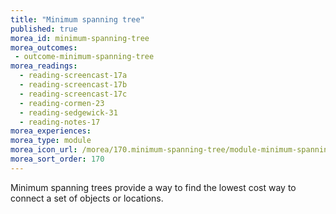 ```yaml
---
title: "Minimum spanning tree"
published: true
morea_id: minimum-spanning-tree
morea_outcomes:
 - outcome-minimum-spanning-tree
morea_readings:
  - reading-screencast-17a
  - reading-screencast-17b
  - reading-screencast-17c
  - reading-cormen-23
  - reading-sedgewick-31
  - reading-notes-17
morea_experiences:
morea_type: module
morea_icon_url: /morea/170.minimum-spanning-tree/module-minimum-spanning-tree.png
morea_sort_order: 170
---
```


Minimum spanning trees provide a way to find the lowest cost way to connect a set of objects or locations.